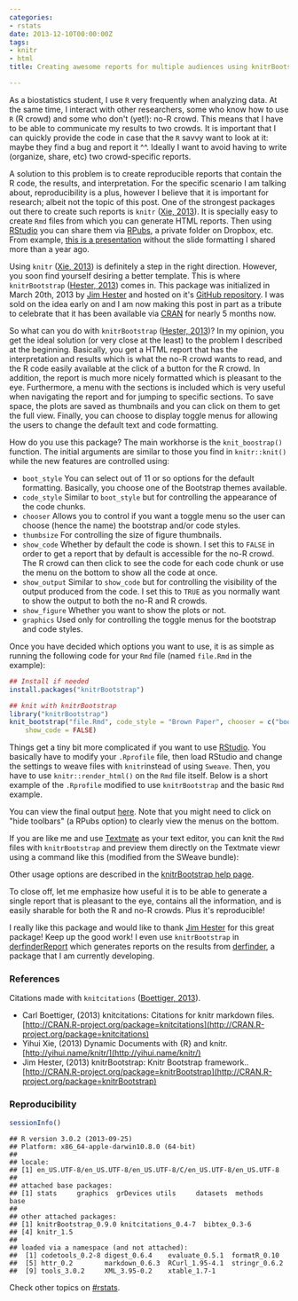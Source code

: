 ```yaml
---
categories:
- rstats
date: 2013-12-10T00:00:00Z
tags:
- knitr
- html
title: Creating awesome reports for multiple audiences using knitrBootstrap

---
```












As a biostatistics student, I use `R` very frequently when analyzing data. At the same time, I interact with other researchers, some who know how to use `R` (R crowd) and some who don't (yet!): no-R crowd. This means that I have to be able to communicate my results to two crowds. It is important that I can quickly provide the code in case that the `R` savvy want to look at it: maybe they find a bug and report it ^^. Ideally I want to avoid having to write (organize, share, etc) two crowd-specific reports.

A solution to this problem is to create reproducible reports that contain the R code, the results, and interpretation. For the specific scenario I am talking about, reproducibility is a plus, however I believe that it is important for research; albeit not the topic of this post. One of the strongest packages out there to create such reports is `knitr` (<span class="showtooltip" title="Xie Y (2013). Dynamic Documents with R and knitr. Chapman and Hall/CRC. ISBN 978-1482203530."><a href="http://yihui.name/knitr/">Xie, 2013</a></span>). It is specially easy to create `Rmd` files from which you can generate HTML reports. Then using [RStudio](http://www.rstudio.com/) you can share them via [RPubs](http://rpubs.com/), a private folder on Dropbox, etc. From example, [this is a presentation](http://rpubs.com/lcollado/2618) without the slide formatting I shared more than a year ago.

Using `knitr` (<span class="showtooltip" title="Xie Y (2013). Dynamic Documents with R and knitr. Chapman and Hall/CRC. ISBN 978-1482203530."><a href="http://yihui.name/knitr/">Xie, 2013</a></span>) is definitely a step in the right direction. However, you soon find yourself desiring a better template. This is where `knitrBootstrap` (<span class="showtooltip" title="Hester J (2013). knitrBootstrap: Knitr Bootstrap framework.. R package version 0.9.0."><a href="http://CRAN.R-project.org/package=knitrBootstrap">Hester, 2013</a></span>) comes in. This package was initialized in March 20th, 2013 by [Jim Hester](http://jimhester.com/) and hosted on it's [GitHub repository](https://github.com/jimhester/knitrBootstrap). I was sold on the idea early on and I am now making this post in part as a tribute to celebrate that it has been available via [CRAN](http://cran.at.r-project.org/web/packages/knitrBootstrap/index.html) for nearly 5 months now.

So what can you do with `knitrBootstrap` (<span class="showtooltip" title="Hester J (2013). knitrBootstrap: Knitr Bootstrap framework.. R package version 0.9.0."><a href="http://CRAN.R-project.org/package=knitrBootstrap">Hester, 2013</a></span>)? In my opinion, you get the ideal solution (or very close at the least) to the problem I described at the beginning. Basically, you get a HTML report that has the interpretation and results which is what the no-R crowd wants to read, and the R code easily available at the click of a button for the R crowd. In addition, the report is much more nicely formatted which is pleasant to the eye. Furthermore, a menu with the sections is included which is very useful when navigating the report and for jumping to specific sections. To save space, the plots are saved as thumbnails and you can click on them to get the full view. Finally, you can choose to display toggle menus for allowing the users to change the default text and code formatting. 

How do you use this package? The main workhorse is the `knit_boostrap()` function. The initial arguments are similar to those you find in `knitr::knit()` while the new features are controlled using:

* `boot_style` You can select out of 11 or so options for the default formatting. Basically, you choose one of the Bootstrap themes available. 
* `code_style` Similar to `boot_style` but for controlling the appearance of the code chunks.
* `chooser` Allows you to control if you want a toggle menu so the user can choose (hence the name) the bootstrap and/or code styles.
* `thumbsize` For controlling the size of figure thumbnails. 
* `show_code` Whether by default the code is shown. I set this to `FALSE` in order to get a report that by default is accessible for the no-R crowd. The R crowd can then click to see the code for each code chunk or use the menu on the bottom to show all the code at once.
* `show_output` Similar to `show_code` but for controlling the visibility of the output produced from the code. I set this to `TRUE` as you normally want to show the output to both the no-R and R crowds.
* `show_figure` Whether you want to show the plots or not.
* `graphics` Used only for controlling the toggle menus for the bootstrap and code styles.


Once you have decided which options you want to use, it is as simple as running the following code for your `Rmd` file (named `file.Rmd` in the example):


```r
## Install if needed
install.packages("knitrBootstrap")

## knit with knitrBootstrap
library("knitrBootstrap")
knit_bootstrap("file.Rmd", code_style = "Brown Paper", chooser = c("boot", "code"), 
    show_code = FALSE)
```



Things get a tiny bit more complicated if you want to use [RStudio](http://www.rstudio.com/). You basically have to modify your `.Rprofile` file, then load RStudio and change the settings to weave files with `knitr`instead of using `Sweave`. Then, you have to use `knitr::render_html()` on the `Rmd` file itself. Below is a short example of the `.Rprofile` modified to use `knitrBootstrap` and the basic `Rmd` example.

<script src="https://gist.github.com/lcolladotor/6445771.js"></script>

You can view the final output [here](http://rpubs.com/lcollado/11210). Note that you might need to click on "hide toolbars" (a RPubs option) to clearly view the menus on the bottom.

If you are like me and use [Textmate](https://github.com/textmate/textmate) as your text editor, you can knit the `Rmd` files with `knitrBootstrap` and preview them directly on the Textmate viewr using a command like this (modified from the SWeave bundle):

<script src="https://gist.github.com/lcolladotor/7884334.js"></script>

Other usage options are described in the [knitrBootstrap help page](http://jimhester.github.io/knitrBootstrap).

To close off, let me emphasize how useful it is to be able to generate a single report that is pleasant to the eye, contains all the information, and is easily sharable for both the R and no-R crowds. Plus it's reproducible!

I really like this package and would like to thank [Jim Hester](http://jimhester.com/) for this great package! Keep up the good work! I even use `knitrBootstrap` in [derfinderReport](https://github.com/lcolladotor/derfinderReport) which generates reports on the results from [derfinder](https://github.com/lcolladotor/derfinder), a package that I am currently developing.





### References

Citations made with `knitcitations` (<span class="showtooltip" title="Boettiger C (2013). knitcitations: Citations for knitr markdown files. R package version 0.4-7."><a href="http://CRAN.R-project.org/package=knitcitations">Boettiger, 2013</a></span>).



- Carl Boettiger,   (2013) knitcitations: Citations for knitr markdown files.  [http://CRAN.R-project.org/package=knitcitations](http://CRAN.R-project.org/package=knitcitations)
- Yihui Xie,   (2013) Dynamic Documents with {R} and knitr.  [http://yihui.name/knitr/](http://yihui.name/knitr/)
- Jim Hester,   (2013) knitrBootstrap: Knitr Bootstrap framework..  [http://CRAN.R-project.org/package=knitrBootstrap](http://CRAN.R-project.org/package=knitrBootstrap)


### Reproducibility


```r
sessionInfo()
```



```
## R version 3.0.2 (2013-09-25)
## Platform: x86_64-apple-darwin10.8.0 (64-bit)
## 
## locale:
## [1] en_US.UTF-8/en_US.UTF-8/en_US.UTF-8/C/en_US.UTF-8/en_US.UTF-8
## 
## attached base packages:
## [1] stats     graphics  grDevices utils     datasets  methods   base     
## 
## other attached packages:
## [1] knitrBootstrap_0.9.0 knitcitations_0.4-7  bibtex_0.3-6        
## [4] knitr_1.5           
## 
## loaded via a namespace (and not attached):
##  [1] codetools_0.2-8 digest_0.6.4    evaluate_0.5.1  formatR_0.10   
##  [5] httr_0.2        markdown_0.6.3  RCurl_1.95-4.1  stringr_0.6.2  
##  [9] tools_3.0.2     XML_3.95-0.2    xtable_1.7-1
```


Check other topics on [#rstats](https://twitter.com/search?q=%23rstats).
